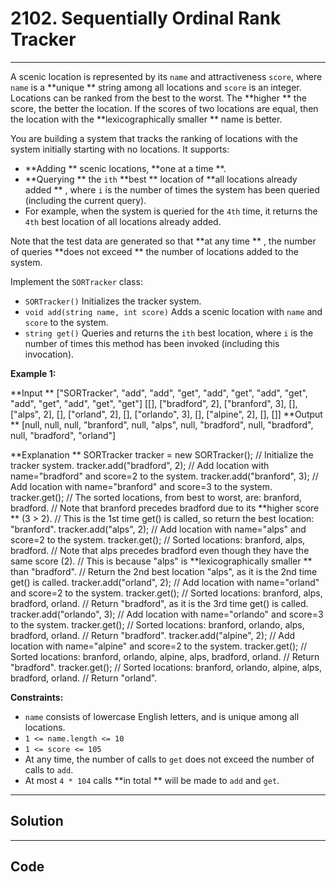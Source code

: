 # 2102. Sequentially Ordinal Rank Tracker

---

A scenic location is represented by its `name` and attractiveness `score`, where `name` is a **unique ** string among all locations and `score` is an integer. Locations can be ranked from the best to the worst. The **higher ** the score, the better the location. If the scores of two locations are equal, then the location with the **lexicographically smaller ** name is better.

You are building a system that tracks the ranking of locations with the system initially starting with no locations. It supports:

  * **Adding ** scenic locations, **one at a time **.
  * **Querying ** the `ith` **best ** location of **all locations already added ** , where `i` is the number of times the system has been queried (including the current query). 
* For example, when the system is queried for the `4th` time, it returns the `4th` best location of all locations already added.



Note that the test data are generated so that **at any time ** , the number of queries **does not exceed ** the number of locations added to the system.

Implement the `SORTracker` class:

  * `SORTracker()` Initializes the tracker system.
  * `void add(string name, int score)` Adds a scenic location with `name` and `score` to the system.
  * `string get()` Queries and returns the `ith` best location, where `i` is the number of times this method has been invoked (including this invocation).



 

**Example 1:**


**Input **
["SORTracker", "add", "add", "get", "add", "get", "add", "get", "add", "get", "add", "get", "get"]
[[], ["bradford", 2], ["branford", 3], [], ["alps", 2], [], ["orland", 2], [], ["orlando", 3], [], ["alpine", 2], [], []]
**Output **
[null, null, null, "branford", null, "alps", null, "bradford", null, "bradford", null, "bradford", "orland"]

**Explanation **
SORTracker tracker = new SORTracker(); // Initialize the tracker system.
tracker.add("bradford", 2); // Add location with name="bradford" and score=2 to the system.
tracker.add("branford", 3); // Add location with name="branford" and score=3 to the system.
tracker.get();              // The sorted locations, from best to worst, are: branford, bradford.
                            // Note that branford precedes bradford due to its **higher score ** (3 > 2).
                            // This is the 1st time get() is called, so return the best location: "branford".
tracker.add("alps", 2);     // Add location with name="alps" and score=2 to the system.
tracker.get();              // Sorted locations: branford, alps, bradford.
                            // Note that alps precedes bradford even though they have the same score (2).
                            // This is because "alps" is **lexicographically smaller ** than "bradford".
                            // Return the 2nd best location "alps", as it is the 2nd time get() is called.
tracker.add("orland", 2);   // Add location with name="orland" and score=2 to the system.
tracker.get();              // Sorted locations: branford, alps, bradford, orland.
                            // Return "bradford", as it is the 3rd time get() is called.
tracker.add("orlando", 3);  // Add location with name="orlando" and score=3 to the system.
tracker.get();              // Sorted locations: branford, orlando, alps, bradford, orland.
                            // Return "bradford".
tracker.add("alpine", 2);   // Add location with name="alpine" and score=2 to the system.
tracker.get();              // Sorted locations: branford, orlando, alpine, alps, bradford, orland.
                            // Return "bradford".
tracker.get();              // Sorted locations: branford, orlando, alpine, alps, bradford, orland.
                            // Return "orland".


 

**Constraints:**

  * `name` consists of lowercase English letters, and is unique among all locations.
  * `1 <= name.length <= 10`
  * `1 <= score <= 105`
  * At any time, the number of calls to `get` does not exceed the number of calls to `add`.
  * At most `4 * 104` calls **in total ** will be made to `add` and `get`.

---

## Solution



---

## Code
```python


```